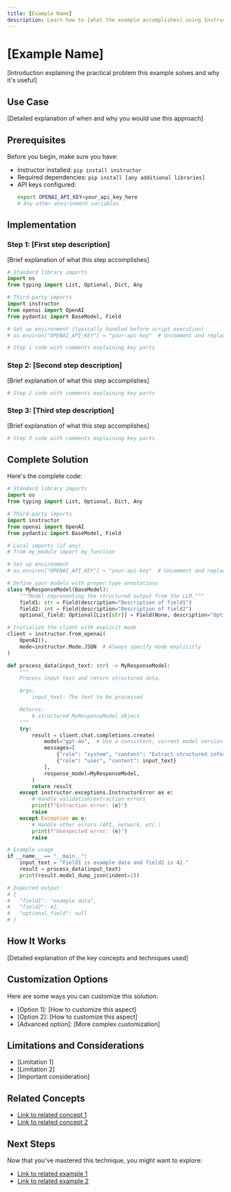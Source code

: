 ```yaml
---
title: [Example Name]
description: Learn how to [what the example accomplishes] using Instructor
---
```


# [Example Name]

[Introduction explaining the practical problem this example solves and why it's useful]

## Use Case

[Detailed explanation of when and why you would use this approach]

## Prerequisites

Before you begin, make sure you have:

- Instructor installed: `pip install instructor`
- Required dependencies: `pip install [any additional libraries]`
- API keys configured:
  ```bash
  export OPENAI_API_KEY=your_api_key_here
  # Any other environment variables
  ```

## Implementation

### Step 1: [First step description]

[Brief explanation of what this step accomplishes]

```python
# Standard library imports
import os
from typing import List, Optional, Dict, Any

# Third-party imports
import instructor
from openai import OpenAI
from pydantic import BaseModel, Field

# Set up environment (typically handled before script execution)
# os.environ["OPENAI_API_KEY"] = "your-api-key"  # Uncomment and replace with your API key if not set

# Step 1 code with comments explaining key parts
```

### Step 2: [Second step description]

[Brief explanation of what this step accomplishes]

```python
# Step 2 code with comments explaining key parts
```

### Step 3: [Third step description]

[Brief explanation of what this step accomplishes]

```python
# Step 3 code with comments explaining key parts
```

## Complete Solution

Here's the complete code:

```python
# Standard library imports
import os
from typing import List, Optional, Dict, Any

# Third-party imports
import instructor
from openai import OpenAI
from pydantic import BaseModel, Field

# Local imports (if any)
# from my_module import my_function

# Set up environment
# os.environ["OPENAI_API_KEY"] = "your-api-key"  # Uncomment and replace with your API key if not set

# Define your models with proper type annotations
class MyResponseModel(BaseModel):
    """Model representing the structured output from the LLM."""
    field1: str = Field(description="Description of field1")
    field2: int = Field(description="Description of field2")
    optional_field: Optional[List[str]] = Field(None, description="Optional field example")

# Initialize the client with explicit mode
client = instructor.from_openai(
    OpenAI(),
    mode=instructor.Mode.JSON  # Always specify mode explicitly
)

def process_data(input_text: str) -> MyResponseModel:
    """
    Process input text and return structured data.

    Args:
        input_text: The text to be processed

    Returns:
        A structured MyResponseModel object
    """
    try:
        result = client.chat.completions.create(
            model="gpt-4o",  # Use a consistent, current model version
            messages=[
                {"role": "system", "content": "Extract structured information from the user input."},
                {"role": "user", "content": input_text}
            ],
            response_model=MyResponseModel,
        )
        return result
    except instructor.exceptions.InstructorError as e:
        # Handle validation/extraction errors
        print(f"Extraction error: {e}")
        raise
    except Exception as e:
        # Handle other errors (API, network, etc.)
        print(f"Unexpected error: {e}")
        raise

# Example usage
if __name__ == "__main__":
    input_text = "Field1 is example data and field2 is 42."
    result = process_data(input_text)
    print(result.model_dump_json(indent=2))

# Expected output:
# {
#   "field1": "example data",
#   "field2": 42,
#   "optional_field": null
# }
```

## How It Works

[Detailed explanation of the key concepts and techniques used]

## Customization Options

Here are some ways you can customize this solution:

- [Option 1]: [How to customize this aspect]
- [Option 2]: [How to customize this aspect]
- [Advanced option]: [More complex customization]

## Limitations and Considerations

- [Limitation 1]
- [Limitation 2]
- [Important consideration]

## Related Concepts

- [Link to related concept 1](../concepts/related1.md)
- [Link to related concept 2](../concepts/related2.md)

## Next Steps

Now that you've mastered this technique, you might want to explore:

- [Link to related example 1](../examples/related1.md)
- [Link to related example 2](../examples/related2.md)